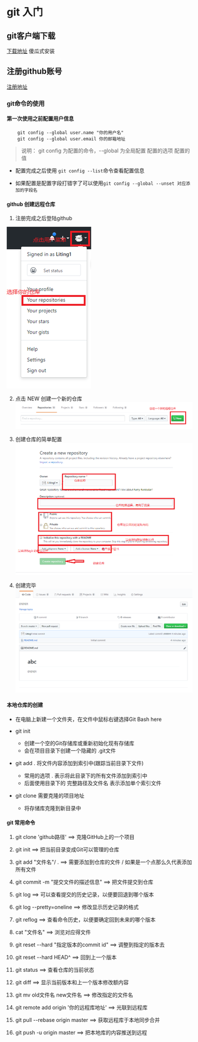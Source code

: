 
# git 入门

## git客户端下载

[下载地址](https://git-scm.com/downloads) 傻瓜式安装

## 注册github账号

[注册地址](https://github.com/)


### git命令的使用

#### 第一次使用之前配置用户信息

```
	git config --global user.name "你的用户名"
	git config --global user.email 你的邮箱地址
```

> 说明： git config 为配置的命令，--global 为全局配置 配置的选项 配置的值

+ 配置完成之后使用 `git config --list`命令查看配置信息

+ 如果配置是配置字段打错字了可以使用`git config --global --unset 对应添加的字段名`




#### github 创建远程仓库

1. 注册完成之后登陆github

![打开仓库](./src/img/01.PNG)

2. 点击 NEW 创建一个新的仓库
![创建新仓库](./src/img/02.png)

3. 创建仓库的简单配置
![配置](./src/img/03.PNG)

4. 创建完毕
![ok](./src/img/04.PNG)

#### 本地仓库的创建

+ 在电脑上新建一个文件夹，在文件中鼠标右键选择Git Bash here

+ git init
	- 创建一个空的Git存储库或重新初始化现有存储库
	- 会在项目目录下创建一个隐藏的 .git文件

+ git add . 将文件内容添加到索引中(跟踪当前目录下文件)
	- 常用的选项 . 表示将此目录下的所有文件添加到索引中
	- 后面使用目录下的 完整路径及文件名 表示添加单个索引文件


+ git clone 需要克隆的项目地址
	- 将存储库克隆到新目录中



























#### git 常用命令

1. git clone 'github路径'  ==> 克隆GitHub上的一个项目
2. git init ==> 把当前目录变成Git可以管理的仓库
3. git add "文件名"/ .  ==> 需要添加到仓库的文件 / 如果是一个点那么久代表添加所有文件
4. git commit -m "提交文件的描述信息" ==> 把文件提交到仓库
5. git log ==> 可以查看提交的历史记录，以便要回退到哪个版本
6. git log --pretty=oneline ==> 修改显示历史记录的格式
7. git reflog ==> 查看命令历史，以便要确定回到未来的哪个版本
8. cat "文件名" ==> 浏览对应得文件
9. git reset --hard "指定版本的commit id" ==> 调整到指定的版本去
10. git reset --hard HEAD^ ==> 回到上一个版本
11. git status ==> 查看仓库的当前状态
12. git diff ==> 显示当前版本和上一个版本修改额内容
13. git mv old文件名 new文件名  ==> 修改指定的文件名

14. git remote add origin '你的远程库地址' ==> 光联到远程库
15. git pull --rebase origin master ==> 获取远程库于本地同步合并
16. git push -u origin master ==> 把本地库的内容推送到远程

